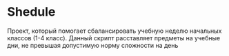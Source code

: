 # Shedule
Проект, который помогает сбалансировать учебную неделю начальных классов (1-4 класс).
Данный скрипт расставляет предметы на учебные дни, не превышая допустимую норму сложности на день
